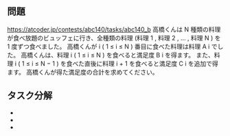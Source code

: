 ## 問題

https://atcoder.jp/contests/abc140/tasks/abc140_b
高橋くんは N 種類の料理が食べ放題のビュッフェに行き、全種類の料理 (料理 1 , 料理 2 , … , 料理 N ) を 1 度ずつ食べました。
高橋くんが i ( 1 ≤ i ≤ N ) 番目に食べた料理は料理 A i でした。
高橋くんは、料理 i ( 1 ≤ i ≤ N ) を食べると満足度 B i を得ます。
また、料理 i ( 1 ≤ i ≤ N − 1 ) を食べた直後に料理 i + 1 を食べると満足度 C i を追加で得ます。
高橋くんが得た満足度の合計を求めてください。

## タスク分解

-
-
-
